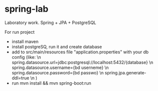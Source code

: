 # spring-lab

Laboratory work. Spring + JPA + PostgreSQL

For run project 
 - install maven
 - install postgreSQ, run it and create database
 - add to src/main/resources file "application.properties" with your db config (like: \n 
        spring.datasource.url=jdbc:postgresql://localhost:5432/{database} \n
        spring.datasource.username={bd userneme} \n
        spring.datasource.password={bd passwo} \n
        spring.jpa.generate-ddl=true \n
        )
- run mvn install && mvn spring-boot:run
